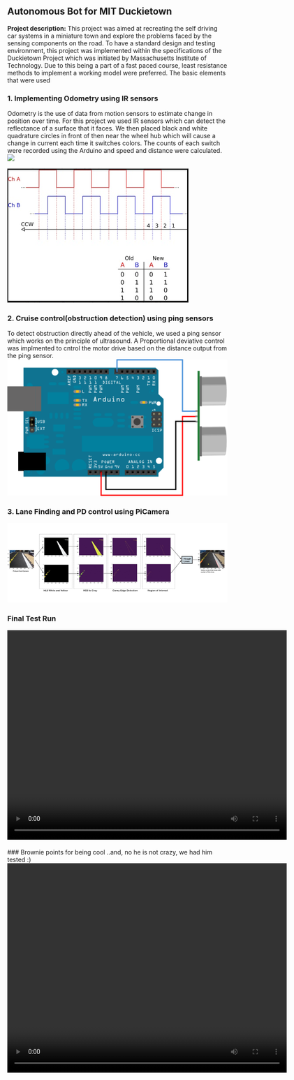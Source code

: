 ## Autonomous Bot for MIT Duckietown

**Project description:** This project was aimed at recreating the self driving car systems in a miniature town and explore the problems faced by the sensing components on the road. To have a standard design and testing environment, this project was implemented within the specifications of the Duckietown Project which was initiated by Massachusetts Institute of Technology. Due to this being a part of a fast paced course, least resistance methods to implement a working model were preferred. The basic elements that were used  

### 1. Implementing Odometry using IR sensors

Odometry is the use of data from motion sensors to estimate change in position over time. For this project we used IR sensors which can detect the reflectance of a surface that it faces. We then placed black and white quadrature circles in front of then near the wheel hub which will cause a change in current each time it switches colors. The counts of each switch were recorded using the Arduino and speed and distance were calculated.
<img src="images/auto_bot/wheel_section.jpg?raw=true"/>

<img src="images/auto_bot/quad_pulses.jpg?raw=true"/>

### 2. Cruise control(obstruction detection) using ping sensors

To detect obstruction directly ahead of the vehicle, we used a ping sensor which works on the principle of ultrasound. A Proportional deviative control was implmented to cntrol the motor drive based on the distance output from the ping sensor.
<img src="images/auto_bot/ping_circuit.png?raw=true"/>


### 3. Lane Finding and PD control using PiCamera

<img width="700" src="images/auto_bot/lane_detection.png?raw=true"/>

### Final Test Run
<video width="640" height="480" controls>
  <source src="images/auto_bot/OuterLoopVision_2.mp4" type="video/mp4">
</video>

<br>
<br>
### Brownie points for being cool
..and, no he is not crazy, we had him tested :)
<video width="640" height="480" controls>
  <source src="images/auto_bot/cool_bot.mp4" type="video/mp4">
</video>
